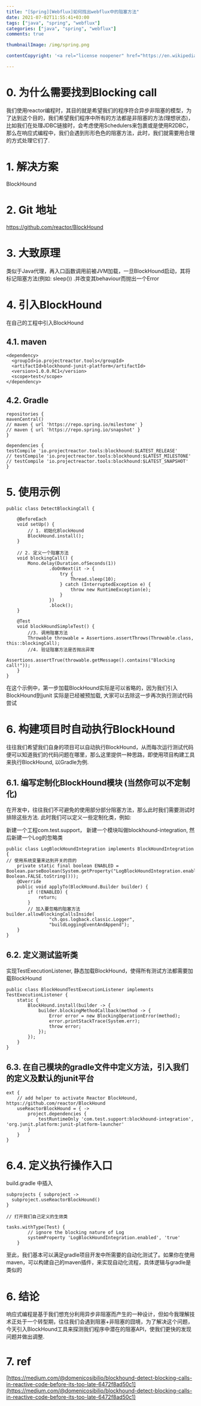 ```yaml
---
title: "[Spring][Webflux]如何找出webflux中的阻塞方法"
date: 2021-07-02T11:55:41+03:00
tags: ["java", "spring", "webflux"]
categories: ["java", "spring", "webflux"]
comments: true

thumbnailImage: /img/spring.png

contentCopyright: '<a rel="license noopener" href="https://en.wikipedia.org/wiki/Wikipedia:Text_of_Creative_Commons_Attribution-ShareAlike_3.0_Unported_License" target="_blank">Creative Commons Attribution-ShareAlike License</a>'

---
```


<!--more-->
# 0. 为什么需要找到Blocking call
我们使用reactor编程时，其目的就是希望我们的程序符合异步非阻塞的模型，为了达到这个目的，我们希望我们程序中所有的方法都是非阻塞的方法(理想状态)，比如我们在处理JDBC链接时，会考虑使用Schedulers来包裹或是使用R2DBC，那么在响应式编程中，我们会遇到形形色色的阻塞方法，此时，我们就需要用合理的方式处理它们了.
<!--more-->
# 1. 解决方案
BlockHound

# 2. Git 地址
https://github.com/reactor/BlockHound

# 3. 大致原理
类似于Java代理，再入口函数调用前被JVM加载，一旦BlockHound启动，其将标记阻塞方法(例如: sleep()) .并改变其behaviour而抛出一个Error

# 4. 引入BlockHound
在自己的工程中引入BlockHound

## 4.1. maven
```
<dependency>
  <groupId>io.projectreactor.tools</groupId>
  <artifactId>blockhound-junit-platform</artifactId>
  <version>1.0.0.RC1</version>
  <scope>test</scope>
</dependency>

```

## 4.2. Gradle
```
repositories {
mavenCentral()
// maven { url 'https://repo.spring.io/milestone' }
// maven { url 'https://repo.spring.io/snapshot' }
}

dependencies {
testCompile 'io.projectreactor.tools:blockhound:$LATEST_RELEASE'
// testCompile 'io.projectreactor.tools:blockhound:$LATEST_MILESTONE'
// testCompile 'io.projectreactor.tools:blockhound:$LATEST_SNAPSHOT'
}

```

# 5. 使用示例
```
public class DetectBlockingCall {

    @BeforeEach
    void setUp() {
        // 1. 初始化BlockHound
        BlockHound.install();
    }

    // 2. 定义一个阻塞方法
    void blockingCall() {
        Mono.delay(Duration.ofSeconds(1))
                .doOnNext(it -> {
                    try {
                        Thread.sleep(10);
                    } catch (InterruptedException e) {
                        throw new RuntimeException(e);
                    }
                })
                .block();
    }

    @Test
    void blockHoundSimpleTest() {
        //3. 调用阻塞方法
        Throwable throwable = Assertions.assertThrows(Throwable.class, this::blockingCall);
        //4. 验证阻塞方法是否抛出异常
        Assertions.assertTrue(throwable.getMessage().contains("Blocking call!"));
    }
}
```

在这个示例中，第一步加载BlockHound实际是可以省略的，因为我们引入BlockHound到junit 实际是已经被预加载, 大家可以去除这一步再次执行测试代码尝试

# 6. 构建项目时自动执行BlockHound

往往我们希望我们自身的项目可以自动执行BlockHound，从而每次运行测试代码便可以知道我们的代码问题在哪里，那么这里提供一种思路，即使用项目构建工具来执行BlockHound, 以Gradle为例.

## 6.1. 编写定制化BlockHound模块 (当然你可以不定制化)

在开发中，往往我们不可避免的使用部分部分阻塞方法，那么此时我们需要测试时排除这些方法. 此时我们可以定义一些定制化类，例如:

新建一个工程com.test.support， 新建一个模块叫做blockhound-integration, 然后新建一个Log的忽略类

```
public class LogBlockHoundIntegration implements BlockHoundIntegration {
// 使用系统变量来达到开关的目的
    private static final boolean ENABLED = Boolean.parseBoolean(System.getProperty("LogBlockHoundIntegration.enabled", Boolean.FALSE.toString()));
    @Override
    public void applyTo(BlockHound.Builder builder) {
        if (!ENABLED) {
            return;
        }
        // 加入要忽略的阻塞方法
builder.allowBlockingCallsInside(
                "ch.qos.logback.classic.Logger",
                "buildLoggingEventAndAppend");
    }
}

```

## 6.2. 定义测试监听类

实现TestExecutionListener, 静态加载BlockHound，使得所有测试方法都需要加载BlockHound

```
public class BlockHoundTestExecutionListener implements TestExecutionListener {
    static {
        BlockHound.install(builder -> {
            builder.blockingMethodCallback(method -> {
                Error error = new BlockingOperationError(method);
                error.printStackTrace(System.err);
                throw error;
            });
        });
    }
}

```

## 6.3. 在自己模块的gradle文件中定义方法，引入我们的定义及默认的junit平台

```
ext {
    // add helper to activate Reactor BlockHound, https://github.com/reactor/BlockHound
    useReactorBlockHound = { ->
        project.dependencies {
            testRuntimeOnly 'com.test.support:blockhound-integration', 'org.junit.platform:junit-platform-launcher'
        }
    }
}
```

# 6.4. 定义执行操作入口

build.gradle 中插入

```
subprojects { subproject ->
  subproject.useReactorBlockHound()
}

// 打开我们自己定义的生效类

tasks.withType(Test) {
        // ignore the blocking nature of Log
        systemProperty 'LogBlockHoundIntegration.enabled', 'true'
    }

```

至此，我们基本可以满足gradle项目开发中所需要的自动化测试了。如果你在使用maven，可以构建自己的maven插件，来实现自动化流程，具体逻辑与gradle是类似的

# 6. 结论
响应式编程是基于我们想充分利用异步非阻塞而产生的一种设计，但如今我理解技术正处于一个转型期，往往我们会遇到阻塞+非阻塞的囧境，为了解决这个问题，今天引入BlockHound工具来探测我们程序中潜在的阻塞API，使我们更快的发现问题并做出调整.

# 7. ref
[https://medium.com/@domenicosibilio/blockhound-detect-blocking-calls-in-reactive-code-before-its-too-late-6472f8ad50c1](https://medium.com/@domenicosibilio/blockhound-detect-blocking-calls-in-reactive-code-before-its-too-late-6472f8ad50c1)